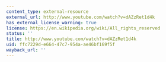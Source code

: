 ```yaml
---
content_type: external-resource
external_url: http://www.youtube.com/watch?v=dAZzRet1d4k
has_external_license_warning: true
license: https://en.wikipedia.org/wiki/All_rights_reserved
status: ''
title: http://www.youtube.com/watch?v=dAZzRet1d4k
uid: ffc7229d-e664-47c7-954a-ae46bf169f5f
wayback_url: ''
---
```

